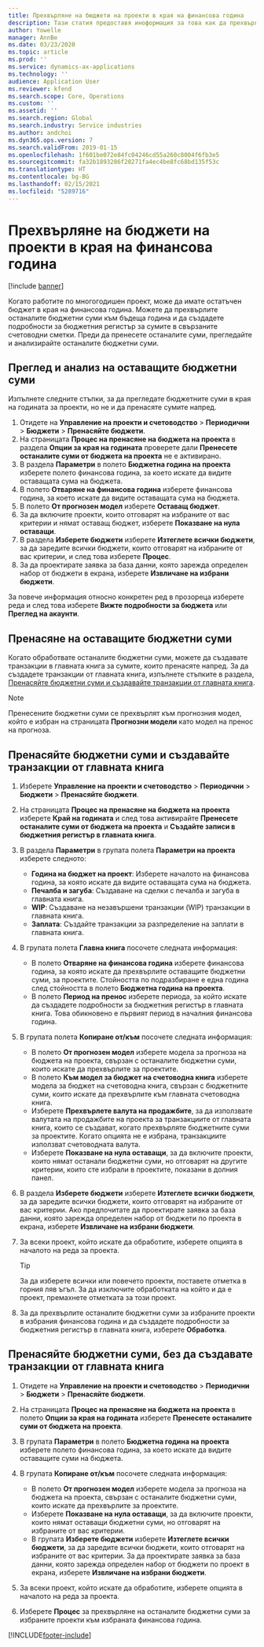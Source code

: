 ```yaml
---
title: Прехвърляне на бюджети на проекти в края на финансова година
description: Тази статия предоставя иноформация за това как да прехвърлите оставащите бюджетни суми към бъдещите години и да създадете данни за бюджетния регистър.
author: Yowelle
manager: AnnBe
ms.date: 03/23/2020
ms.topic: article
ms.prod: ''
ms.service: dynamics-ax-applications
ms.technology: ''
audience: Application User
ms.reviewer: kfend
ms.search.scope: Core, Operations
ms.custom: ''
ms.assetid: ''
ms.search.region: Global
ms.search.industry: Service industries
ms.author: andchoi
ms.dyn365.ops.version: 7
ms.search.validFrom: 2019-01-15
ms.openlocfilehash: 1f601be072e84fc04246cd55a260c8004f6fb3e5
ms.sourcegitcommit: fa32b1893286f20271fa4ec4be8fc68bd135f53c
ms.translationtype: HT
ms.contentlocale: bg-BG
ms.lasthandoff: 02/15/2021
ms.locfileid: "5289716"
---
```

# <a name="transfer-project-budgets-at-fiscal-year-end"></a>Прехвърляне на бюджети на проекти в края на финансова година

[!include [banner](../includes/banner.md)]

Когато работите по многогодишен проект, може да имате остатъчен бюджет в края на финансова година. Можете да прехвърлите останалите бюджетни суми към бъдеща година и да създадете подробности за бюджетния регистър за сумите в свързаните счетоводни сметки. Преди да пренесете останалите суми, прегледайте и анализирайте останалите бюджетни суми.

## <a name="review-and-analyze-remaining-budget-amounts"></a>Преглед и анализ на оставащите бюджетни суми

Изпълнете следните стъпки, за да прегледате бюджетните суми в края на годината за проекти, но не и да пренасяте сумите напред.

1. Отидете на **Управление на проекти и счетоводство** > **Периодични** > **Бюджети** > **Пренасяйте бюджети**. 
2. На страницата **Процес на пренасяне на бюджета на проекта** в раздела **Опции за края на годината** проверете дали **Пренесете останалите суми от бюджета на проекта** не е активирано.
3. В раздела **Параметри** в полето **Бюджетна година на проекта** изберете полето финансова година, за което искате да видите оставащата сума на бюджета. 
4. В полето **Отваряне на финансова година** изберете финансова година, за което искате да видите оставащата сума на бюджета. 
5. В полето **От прогнозен модел** изберете **Оставащ бюджет**. 
6. За да включите проекти, които отговарят на избраните от вас критерии и нямат оставащ бюджет, изберете **Показване на нула оставащи**.  
7. В раздела **Изберете бюджети** изберете **Изтеглете всички бюджети**, за да заредите всички бюджети, които отговарят на избраните от вас критерии, и след това изберете **Процес**. 
8. За да проектирате заявка за база данни, която зарежда определен набор от бюджети в екрана, изберете **Извличане на избрани бюджети**.

За повече информация относно конкретен ред в прозореца изберете реда и след това изберете **Вижте подробности за бюджета** или **Преглед на акаунти**.

## <a name="carry-forward-remaining-budget-amounts"></a>Пренасяне на оставащите бюджетни суми 

Когато обработвате останалите бюджетни суми, можете да създавате транзакции в главната книга за сумите, които пренасяте напред. За да създадете транзакции от главната книга, изпълнете стъпките в раздела, [Пренасяйте бюджетни суми и създавайте транзакции от главната книга](#carry-forward). 

> [!NOTE]
> Пренесените бюджетни суми се прехвърлят към прогнозния модел, който е избран на страницата **Прогнозни модели** като модел на пренос на прогноза.  

## <a name="carry-forward-budget-amounts-and-create-general-ledger-transactions"></a><a name="carry-forward"></a>Пренасяйте бюджетни суми и създавайте транзакции от главната книга

1.  Изберете **Управление на проекти и счетоводство** > **Периодични** > **Бюджети** > **Пренасяйте бюджети**. 
2. На страницата **Процес на пренасяне на бюджета на проекта** изберете **Край на годината** и след това активирайте **Пренесете останалите суми от бюджета на проекта** и **Създайте записи в бюджетния регистър в главната книга**. 
3. В раздела **Параметри** в групата полета **Параметри на проекта** изберете следното:

   - **Година на бюджет на проект**: Изберете началото на финансова година, за която искате да видите оставащата сума на бюджета. 
   - **Печалба и загуба**: Създаване на сделки с печалба и загуба в главната книга. 
   -  **WIP**: Създаване на незавършени транзакции (WIP) транзакции в главната книга.
   -  **Заплата**: Създайте транзакции за разпределение на заплати в главната книга. 

5. В групата полета **Главна книга** посочете следната информация: 

   - В полето **Отваряне на финансова година** изберете финансова година, за която искате да прехвърлите оставащите бюджетни суми, за проектите. Стойността по подразбиране е една година след стойността в полето **Бюджетна година на проекта**.
   -  В полето **Период на пренос** изберете периода, за който искате да създадете подробности за бюджетния регистър в главната книга. Това обикновено е първият период в началния финансова година.

6. В групата полета **Копиране от/към** посочете следната информация:

   - В полето **От прогнозен модел** изберете модела за прогноза на бюджета на проекта, свързан с останалите бюджетни суми, които искате да прехвърлите за проектите. 
   - В полето **Към модел за бюджет на счетоводна книга** изберете модела за бюджет на счетоводна книга, свързан с бюджетните суми, които искате да прехвърлите към главната счетоводна книга. 
   -  Изберете **Прехвърлете валута на продажбите**, за да използвате валутата на продажбите на проекта за транзакциите от главната книга, които се създават, когато прехвърляте бюджетните суми за проектите. Когато опцията не е избрана, транзакциите използват счетоводната валута. 
   -  Изберете **Показване на нула оставащи**, за да включите проекти, които нямат останали бюджетни суми, но отговарят на другите критерии, които сте избрали в проектите, показани в долния панел.

7. В раздела **Изберете бюджети** изберете **Изтеглете всички бюджети**, за да заредите всички бюджети, които отговарят на избраните от вас критерии. Ако предпочитате да проектирате заявка за база данни, която зарежда определен набор от бюджети по проекта в екрана, изберете **Извличане на избрани бюджети**.
8. За всеки проект, който искате да обработите, изберете опцията в началото на реда за проекта.

    > [!TIP]
    > За да изберете всички или повечето проекти, поставете отметка в горния ляв ъгъл. За да изключите обработката на който и да е проект, премахнете отметката за този проект.

9. За да прехвърлите останалите бюджетни суми за избраните проекти в избрания финансова година и да създадете подробности за бюджетния регистър в главната книга, изберете **Обработка**.

## <a name="carry-forward-budget-amounts-without-creating-general-ledger-transactions"></a>Пренасяйте бюджетни суми, без да създавате транзакции от главната книга

1. Отидете на **Управление на проекти и счетоводство** > **Периодични** > **Бюджети** > **Пренасяйте бюджети**.
2. На страницата **Процес на пренасяне на бюджета на проекта** в полето **Опции за края на годината** изберете **Пренесете останалите суми от бюджета на проекта**.
3. В групата **Параметри** в полето **Бюджетна година на проекта** изберете полето финансова година, за което искате да видите оставащите суми на бюджета.
4. В групата **Копиране от/към** посочете следната информация:

   - В полето **От прогнозен модел** изберете модела за прогноза на бюджета на проекта, свързан с останалите бюджетни суми, които искате да прехвърлите за проектите. 
   - Изберете **Показване на нула оставащи**, за да включите проекти, които нямат оставащи бюджетни суми, но отговарят на избраните от вас критерии.
   - В групата **Изберете бюджети** изберете **Изтеглете всички бюджети**, за да заредите всички бюджети, които отговарят на избраните от вас критерии. За да проектирате заявка за база данни, която зарежда определен набор от бюджети по проект в екрана, изберете **Извличане на избрани бюджети**.

5. За всеки проект, който искате да обработите, изберете опцията в началото на реда за проекта. 
6. Изберете **Процес** за прехвърляне на останалите бюджетни суми за избраните проекти към избраната финансова година.



[!INCLUDE[footer-include](../includes/footer-banner.md)]